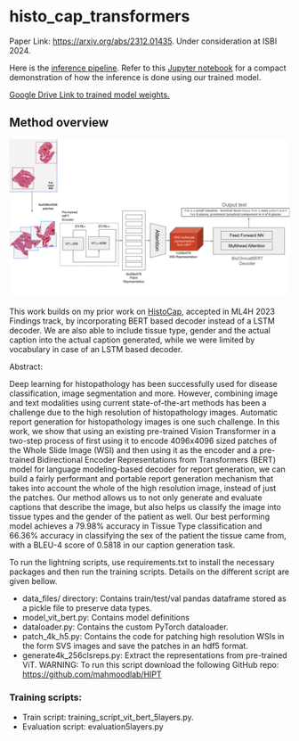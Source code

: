 # histo_cap_transformers

Paper Link: https://arxiv.org/abs/2312.01435. Under consideration at ISBI 2024.

Here is the [inference pipeline](https://github.com/ssen7/histo_caption_inference_pipeline). Refer to this [Jupyter notebook](https://github.com/ssen7/histo_caption_inference_pipeline/blob/main/full_inference_pipeline.ipynb) for a compact demonstration of how the inference is done using our trained model.

[Google Drive Link to trained model weights.](https://drive.google.com/file/d/1qwuh0kdRGpcyWVy3XW8LjcyvG4uUus60/view?usp=sharing)


## Method overview
![Method Overview](./img/vitmethodoverview.png)

This work builds on my prior work on
[HistoCap](https://github.com/ssen7/histo_cap_generation_2), accepted in ML4H 2023 Findings track, by incorporating BERT based decoder instead of a LSTM decoder. We are also able to include tissue type, gender and the actual caption into the actual caption generated, while we were limited by vocabulary in case of an LSTM based decoder.

Abstract:

Deep learning for histopathology has been successfully used for disease classification, image segmentation and more. However, combining image and text modalities using current state-of-the-art methods has been a challenge due to the high resolution of histopathology images. Automatic report generation for histopathology images is one such challenge. In this work, we show that using an existing pre-trained Vision Transformer in a two-step process of first using it to encode 4096x4096 sized patches of the Whole Slide Image (WSI) and then using it as the encoder and a pre-trained Bidirectional Encoder Representations from Transformers (BERT) model for language modeling-based decoder for report generation, we can build a fairly performant and portable report generation mechanism that takes into account the whole of the high resolution image, instead of just the patches. Our method allows us to not only generate and evaluate captions that describe the image, but also helps us classify the image into tissue types and the gender of the patient as well. Our best performing model achieves a 79.98% accuracy in Tissue Type classification and 66.36% accuracy in classifying the sex of the patient the tissue came from, with a BLEU-4 score of 0.5818 in our caption generation task.


To run the lightning scripts, use requirements.txt to install the necessary packages and then run the training scripts. Details on the different script are given bellow.

- data_files/ directory: Contains train/test/val pandas dataframe stored as a pickle file to preserve data types.
- model_vit_bert.py: Contains model definitions
- dataloader.py: Contains the custom PyTorch dataloader.
- patch_4k_h5.py: Contains the code for patching high resolution WSIs in the form SVS images and save the patches in an hdf5 format.
- generate4k_256clsreps.py: Extract the representations from pre-trained ViT. WARNING: To run this script download the following GitHub repo: https://github.com/mahmoodlab/HIPT


### Training scripts:

- Train script: training_script_vit_bert_5layers.py.
- Evaluation script: evaluation5layers.py
